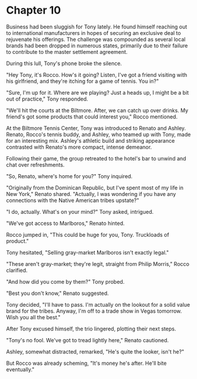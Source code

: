 # Chapter 10
Business had been sluggish for Tony lately. He found himself reaching out to international manufacturers in hopes of securing an exclusive deal to rejuvenate his offerings. The challenge was compounded as several local brands had been dropped in numerous states, primarily due to their failure to contribute to the master settlement agreement.

During this lull, Tony's phone broke the silence.

"Hey Tony, it's Rocco. How's it going? Listen, I've got a friend visiting with his girlfriend, and they're itching for a game of tennis. You in?"

"Sure, I'm up for it. Where are we playing? Just a heads up, I might be a bit out of practice," Tony responded.

"We'll hit the courts at the Biltmore. After, we can catch up over drinks. My friend's got some products that could interest you," Rocco mentioned.

At the Biltmore Tennis Center, Tony was introduced to Renato and Ashley. Renato, Rocco's tennis buddy, and Ashley, who teamed up with Tony, made for an interesting mix. Ashley's athletic build and striking appearance contrasted with Renato's more compact, intense demeanor.

Following their game, the group retreated to the hotel's bar to unwind and chat over refreshments.

"So, Renato, where's home for you?" Tony inquired.

"Originally from the Dominican Republic, but I've spent most of my life in New York," Renato shared. "Actually, I was wondering if you have any connections with the Native American tribes upstate?"

"I do, actually. What's on your mind?" Tony asked, intrigued.

"We've got access to Marlboros," Renato hinted.

Rocco jumped in, "This could be huge for you, Tony. Truckloads of product."

Tony hesitated, "Selling gray-market Marlboros isn't exactly legal."

"These aren't gray-market; they're legit, straight from Philip Morris," Rocco clarified.

"And how did you come by them?" Tony probed.

"Best you don't know," Renato suggested.

Tony decided, "I'll have to pass. I'm actually on the lookout for a solid value brand for the tribes. Anyway, I'm off to a trade show in Vegas tomorrow. Wish you all the best."

After Tony excused himself, the trio lingered, plotting their next steps.

"Tony's no fool. We've got to tread lightly here," Renato cautioned.

Ashley, somewhat distracted, remarked, "He's quite the looker, isn't he?"

But Rocco was already scheming, "It's money he's after. He'll bite eventually."